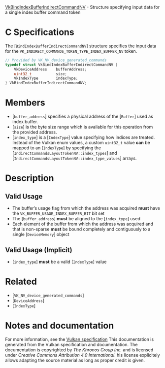 [VkBindIndexBufferIndirectCommandNV](https://www.khronos.org/registry/vulkan/specs/1.3-extensions/man/html/VkBindIndexBufferIndirectCommandNV.html) - Structure specifying input data for a single index buffer command token

# C Specifications
The [`BindIndexBufferIndirectCommandNV`] structure specifies the input
data for the `VK_INDIRECT_COMMANDS_TOKEN_TYPE_INDEX_BUFFER_NV` token.
```c
// Provided by VK_NV_device_generated_commands
typedef struct VkBindIndexBufferIndirectCommandNV {
    VkDeviceAddress    bufferAddress;
    uint32_t           size;
    VkIndexType        indexType;
} VkBindIndexBufferIndirectCommandNV;
```

# Members
- [`buffer_address`] specifies a physical address of the [`Buffer`] used as index buffer.
- [`size`] is the byte size range which is available for this operation from the provided address.
- [`index_type`] is a [`IndexType`] value specifying how indices are treated. Instead of the Vulkan enum values, a custom `uint32_t` value  **can**  be mapped to an [`IndexType`] by specifying the [`IndirectCommandsLayoutTokenNV::index_types`] and [`IndirectCommandsLayoutTokenNV::index_type_values`] arrays.

# Description
## Valid Usage
-    The buffer’s usage flag from which the address was acquired  **must**  have the `VK_BUFFER_USAGE_INDEX_BUFFER_BIT` bit set
-    The [`buffer_address`] **must**  be aligned to the [`index_type`] used
-    Each element of the buffer from which the address was acquired and that is non-sparse  **must**  be bound completely and contiguously to a single [`DeviceMemory`] object

## Valid Usage (Implicit)
-  [`index_type`] **must**  be a valid [`IndexType`] value

# Related
- [`VK_NV_device_generated_commands`]
- [`DeviceAddress`]
- [`IndexType`]

# Notes and documentation
For more information, see the [Vulkan specification](https://www.khronos.org/registry/vulkan/specs/1.3-extensions/html/vkspec.html)
This documentation is generated from the Vulkan specification and documentation.
The documentation is copyrighted by *The Khronos Group Inc.* and is licensed under *Creative Commons Attribution 4.0 International*.
his license explicitely allows adapting the source material as long as proper credit is given.
        